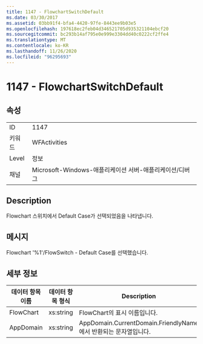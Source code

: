 ```yaml
---
title: 1147 - FlowchartSwitchDefault
ms.date: 03/30/2017
ms.assetid: 03bb91f4-bfa4-4420-97fe-8443ee9b03e5
ms.openlocfilehash: 197618ec2feb04d346521705d935321104ebcf20
ms.sourcegitcommit: bc293b14af795e0e999e3304dd40c0222cf2ffe4
ms.translationtype: MT
ms.contentlocale: ko-KR
ms.lasthandoff: 11/26/2020
ms.locfileid: "96295693"
---
```

# <a name="1147---flowchartswitchdefault"></a>1147 - FlowchartSwitchDefault

## <a name="properties"></a>속성  
  
|||  
|-|-|  
|ID|1147|  
|키워드|WFActivities|  
|Level|정보|  
|채널|Microsoft-Windows-애플리케이션 서버-애플리케이션/디버그|  
  
## <a name="description"></a>Description  

 Flowchart 스위치에서 Default Case가 선택되었음을 나타냅니다.  
  
## <a name="message"></a>메시지  

 Flowchart '%1'/FlowSwitch - Default Case를 선택했습니다.  
  
## <a name="details"></a>세부 정보  
  
|데이터 항목 이름|데이터 항목 형식|Description|  
|--------------------|--------------------|-----------------|  
|FlowChart|xs:string|FlowChart의 표시 이름입니다.|  
|AppDomain|xs:string|AppDomain.CurrentDomain.FriendlyName에서 반환되는 문자열입니다.|
